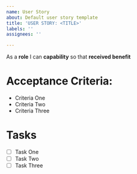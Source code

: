 ```yaml
---
name: User Story
about: Default user story template
title: 'USER STORY: <TITLE>'
labels: ''
assignees: ''

---
```


As a **role** I can **capability** so that **received benefit**

# Acceptance Criteria:

* Criteria One
* Criteria Two
* Criteria Three

# Tasks

- [ ] Task One
- [ ] Task Two
- [ ] Task Three
